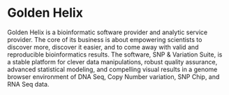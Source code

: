 # Golden Helix

Golden Helix is a bioinformatic software provider and analytic service provider.  The core of its business is about empowering scientists to discover more, discover it easier, and to come away with valid and reproducible bioinformatics results.  The software, SNP &amp; Variation Suite, is a stable platform for clever data manipulations, robust quality assurance, advanced statistical modeling, and compelling visual results in a genome browser environment of DNA Seq, Copy Number variation, SNP Chip, and RNA Seq data.
